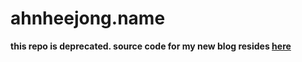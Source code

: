 # ahnheejong.name

**this repo is deprecated. source code for my new blog resides [here](https://github.com/heejongahn/blog)**




















